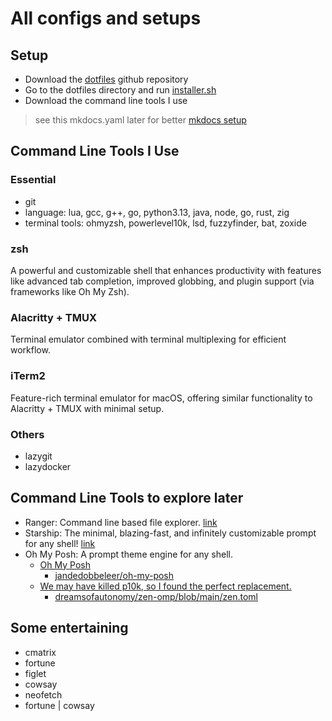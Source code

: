 # All configs and setups


## Setup

- Download the [dotfiles](https://github.com/abhishekghoshh/dotfiles) github repository
- Go to the dotfiles directory and run [installer.sh](https://github.com/abhishekghoshh/dotfiles/blob/master/installer.sh)
- Download the command line tools I use

> see this mkdocs.yaml later for better [mkdocs setup](https://github.com/kubernetes-sigs/gateway-api/blob/main/mkdocs.yml)

## Command Line Tools I Use

### Essential
- git
- language: lua, gcc, g++, go, python3.13, java, node, go, rust, zig
- terminal tools: ohmyzsh, powerlevel10k, lsd, fuzzyfinder, bat, zoxide


### zsh
A powerful and customizable shell that enhances productivity with features like advanced tab completion, improved globbing, and plugin support (via frameworks like Oh My Zsh).



### Alacritty + TMUX
Terminal emulator combined with terminal multiplexing for efficient workflow.

### iTerm2
Feature-rich terminal emulator for macOS, offering similar functionality to Alacritty + TMUX with minimal setup.

### Others
- lazygit
- lazydocker



## Command Line Tools to explore later

- Ranger: Command line based file explorer. [link](https://github.com/ranger/ranger)
- Starship: The minimal, blazing-fast, and infinitely customizable prompt for any shell! [link](https://starship.rs/guide/)
- Oh My Posh: A prompt theme engine for any shell. 
  - [Oh My Posh](https://ohmyposh.dev/)
    - [jandedobbeleer/oh-my-posh](https://github.com/jandedobbeleer/oh-my-posh)
  - [We may have killed p10k, so I found the perfect replacement.](https://www.youtube.com/watch?v=9U8LCjuQzdc)
    - [dreamsofautonomy/zen-omp/blob/main/zen.toml](https://github.com/dreamsofautonomy/zen-omp/blob/main/zen.toml)


## Some entertaining

- cmatrix
- fortune
- figlet
- cowsay
- neofetch
- fortune | cowsay




